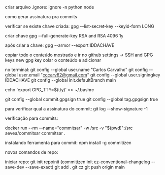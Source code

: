 criar arquivo .ignore:
ignore -n python node

como gerar assinatura pra commits

verificar se existe chave criada:
gpg --list-secret-key --keyid-form LONG

criar chave
gpg --full-generate-key
RSA and RSA
4096
1y

após criar a chave:
gpg --armor --export IDDACHAVE

copiar todo o conteúdo mostrado e ir no github
settings -> SSH and GPG keys
new gpg key
colar o conteúdo e adicionar

no terminal:
git config --global user.name "Carlos Carvalho"
git config --global user.email "cccarv82@gmail.com"
git config --global user.signingkey IDDACHAVE
git config --global init.defaultBranch main

echo 'export GPG_TTY=$(tty)' >> ~/.bashrc

git config --global commit.gpgsign true
git config --global tag.gpgsign true

para verificar qual a assinatura do commit:
git log --show-signature -1

verificação para commits:

docker run --rm --name="commitsar" -w /src -v "$(pwd)":/src aevea/commitsar commitsar .

instalando ferramenta para commit:
npm install -g commitizen

novos comandos de repo:

iniciar repo:
git init
repoinit (commitizen init cz-conventional-changelog --save-dev --save-exact)
git add .
git cz
git push origin main

